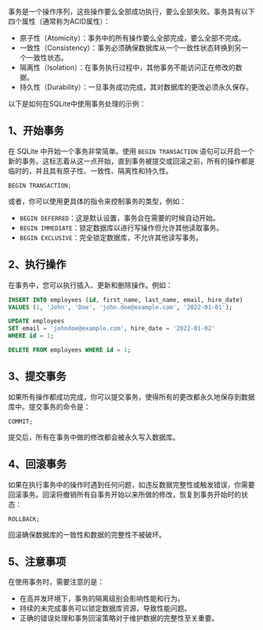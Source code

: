 事务是一个操作序列，这些操作要么全部成功执行，要么全部失败。事务具有以下四个属性（通常称为ACID属性）：

- 原子性（Atomicity）：事务中的所有操作要么全部完成，要么全部不完成。
- 一致性（Consistency）：事务必须确保数据库从一个一致性状态转换到另一个一致性状态。
- 隔离性（Isolation）：在事务执行过程中，其他事务不能访问正在修改的数据。
- 持久性（Durability）：一旦事务成功完成，其对数据库的更改必须永久保存。

以下是如何在SQLite中使用事务处理的示例：

## 1、开始事务

在 SQLite 中开始一个事务非常简单。使用 `BEGIN TRANSACTION` 语句可以开启一个新的事务。这标志着从这一点开始，直到事务被提交或回滚之前，所有的操作都是临时的，并且具有原子性、一致性、隔离性和持久性。

```sqlite
BEGIN TRANSACTION;
```

或者，你可以使用更具体的指令来控制事务的类型，例如：

- `BEGIN DEFERRED`：这是默认设置，事务会在需要的时候自动开始。
- `BEGIN IMMEDIATE`：锁定数据库以进行写操作但允许其他读取事务。
- `BEGIN EXCLUSIVE`：完全锁定数据库，不允许其他读写事务。

## 2、执行操作

在事务中，您可以执行插入、更新和删除操作。例如：

```sql
INSERT INTO employees (id, first_name, last_name, email, hire_date)
VALUES (1, 'John', 'Doe', 'john.doe@example.com', '2022-01-01');

UPDATE employees
SET email = 'johndoe@example.com', hire_date = '2022-01-02'
WHERE id = 1;

DELETE FROM employees WHERE id = 1;
```

## 3、提交事务

如果所有操作都成功完成，你可以提交事务，使得所有的更改都永久地保存到数据库中。提交事务的命令是：

```sqlite
COMMIT;
```

提交后，所有在事务中做的修改都会被永久写入数据库。

## 4、回滚事务

如果在执行事务中的操作时遇到任何问题，如违反数据完整性或触发错误，你需要回滚事务。回滚将撤销所有自事务开始以来所做的修改，恢复到事务开始时的状态：

```sqlite
ROLLBACK;
```

回滚确保数据库的一致性和数据的完整性不被破坏。

## 5、注意事项

在使用事务时，需要注意的是：

- 在高并发环境下，事务的隔离级别会影响性能和行为。
- 持续的未完成事务可以锁定数据库资源，导致性能问题。
- 正确的错误处理和事务回滚策略对于维护数据的完整性至关重要。